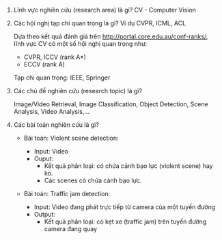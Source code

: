 1. Lĩnh vực nghiên cứu (research area) là gì?
    CV - Computer Vision

2. Các hội nghị tạp chí quan trọng là gì? Ví dụ CVPR, ICML, ACL

    Dựa theo kết quả đánh giá trên http://portal.core.edu.au/conf-ranks/, lĩnh vực CV có một số hội nghị quan trọng như:
    
      * CVPR, ICCV (rank A*)
      * ECCV (rank A)
    
    Tạp chí quan trọng: IEEE, Springer
    
3. Các chủ đề nghiên cứu (research topic) là gì?

    Image/Video Retrieval, Image Classification, Object Detection, Scene Analysis, Video Analysis,...

4. Các bài toán nghiên cứu là gì?
    * Bài toán: Violent scene detection:
        * Input: Video
        * Ouput:
            * Kết quả phân loại: có chứa cảnh bạo lực (violent scene) hay ko.
            * Các scenes có chứa cảnh bạo lực.
    
    * Bài toán: Traffic jam detection:
        * Input: Video đang phát trực tiếp từ camera của một tuyến đường
        * Output:
            * Kết quả phân loại: có kẹt xe (traffic jam) trên tuyến đường camera đang quay

